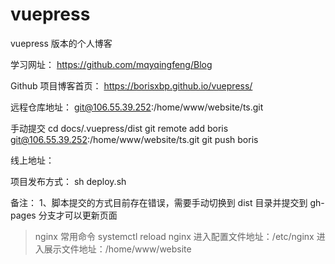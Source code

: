 <!-- @format -->

# vuepress

vuepress 版本的个人博客

学习网址：
https://github.com/mqyqingfeng/Blog

Github 项目博客首页：
https://borisxbp.github.io/vuepress/

远程仓库地址：
git@106.55.39.252:/home/www/website/ts.git

手动提交
cd docs/.vuepress/dist
git remote add boris git@106.55.39.252:/home/www/website/ts.git
git push boris

线上地址：

项目发布方式：
sh deploy.sh

备注：
1、脚本提交的方式目前存在错误，需要手动切换到 dist 目录并提交到 gh-pages 分支才可以更新页面

> nginx 常用命令
> systemctl reload nginx
> 进入配置文件地址：/etc/nginx
> 进入展示文件地址：/home/www/website
